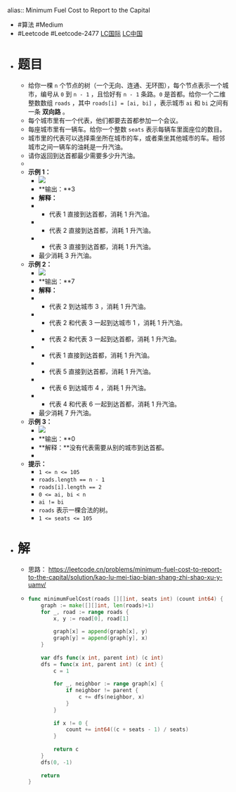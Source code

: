 alias:: Minimum Fuel Cost to Report to the Capital

- #算法 #Medium
- #Leetcode #Leetcode-2477 [LC国际](https://leetcode.com/problems/minimum-fuel-cost-to-report-to-the-capital/) [LC中国](https://leetcode.cn/problems/minimum-fuel-cost-to-report-to-the-capital/)
- # 题目
	- 给你一棵 `n` 个节点的树（一个无向、连通、无环图），每个节点表示一个城市，编号从 `0` 到 `n - 1` ，且恰好有 `n - 1` 条路。`0` 是首都。给你一个二维整数数组 `roads` ，其中 `roads[i] = [ai, bi]` ，表示城市 `ai` 和 `bi` 之间有一条 **双向路** 。
	- 每个城市里有一个代表，他们都要去首都参加一个会议。
	- 每座城市里有一辆车。给你一个整数 `seats` 表示每辆车里面座位的数目。
	- 城市里的代表可以选择乘坐所在城市的车，或者乘坐其他城市的车。相邻城市之间一辆车的油耗是一升汽油。
	- 请你返回到达首都最少需要多少升汽油。
	-
	- **示例 1：**
		- ![](https://assets.leetcode.com/uploads/2022/09/22/a4c380025e3ff0c379525e96a7d63a3.png)
		- **输出：**3
		- **解释：**
		- - 代表 1 直接到达首都，消耗 1 升汽油。
		- - 代表 2 直接到达首都，消耗 1 升汽油。
		- - 代表 3 直接到达首都，消耗 1 升汽油。
		- 最少消耗 3 升汽油。
	- **示例 2：**
		- ![](https://assets.leetcode.com/uploads/2022/11/16/2.png)
		- **输出：**7
		- **解释：**
		- - 代表 2 到达城市 3 ，消耗 1 升汽油。
		- - 代表 2 和代表 3 一起到达城市 1 ，消耗 1 升汽油。
		- - 代表 2 和代表 3 一起到达首都，消耗 1 升汽油。
		- - 代表 1 直接到达首都，消耗 1 升汽油。
		- - 代表 5 直接到达首都，消耗 1 升汽油。
		- - 代表 6 到达城市 4 ，消耗 1 升汽油。
		- - 代表 4 和代表 6 一起到达首都，消耗 1 升汽油。
		- 最少消耗 7 升汽油。
	- **示例 3：**
		- ![](https://assets.leetcode.com/uploads/2022/09/27/efcf7f7be6830b8763639cfd01b690a.png)
		- **输出：**0
		- **解释：**没有代表需要从别的城市到达首都。
		-
	- **提示：**
		- `1 <= n <= 105`
		- `roads.length == n - 1`
		- `roads[i].length == 2`
		- `0 <= ai, bi < n`
		- `ai != bi`
		- `roads` 表示一棵合法的树。
		- `1 <= seats <= 105`
- # 解
	- 思路： https://leetcode.cn/problems/minimum-fuel-cost-to-report-to-the-capital/solution/kao-lu-mei-tiao-bian-shang-zhi-shao-xu-y-uamv/
	- ```go
	  func minimumFuelCost(roads [][]int, seats int) (count int64) {
	      graph := make([][]int, len(roads)+1)
	      for _, road := range roads {
	          x, y := road[0], road[1]
	          
	          graph[x] = append(graph[x], y)
	          graph[y] = append(graph[y], x)
	      }
	      
	      var dfs func(x int, parent int) (c int)
	      dfs = func(x int, parent int) (c int) {
	          c = 1
	          
	          for _, neighbor := range graph[x] {
	              if neighbor != parent {
	                  c += dfs(neighbor, x)
	              }
	          }
	          
	          if x != 0 {
	              count += int64((c + seats - 1) / seats)
	          }
	          
	          return c
	      }
	      dfs(0, -1)
	      
	      return
	  }
	  ```